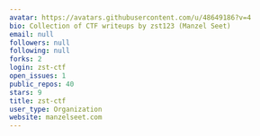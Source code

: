 ```yaml
---
avatar: https://avatars.githubusercontent.com/u/48649186?v=4
bio: Collection of CTF writeups by zst123 (Manzel Seet)
email: null
followers: null
following: null
forks: 2
login: zst-ctf
open_issues: 1
public_repos: 40
stars: 9
title: zst-ctf
user_type: Organization
website: manzelseet.com
---
```

